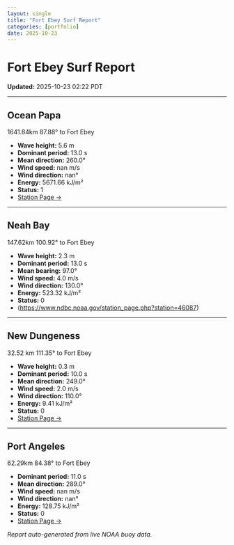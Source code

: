 ```yaml
---
layout: single
title: "Fort Ebey Surf Report"
categories: [portfolio]
date: 2025-10-23
---
```


# Fort Ebey Surf Report
**Updated:** 2025-10-23 02:22 PDT

---

## Ocean Papa 
1641.84km 87.88° to Fort Ebey
- **Wave height:** 5.6 m  
- **Dominant period:** 13.0 s  
- **Mean direction:** 260.0°  
- **Wind speed:** nan m/s  
- **Wind direction:** nan°  
- **Energy:** 5671.66 kJ/m²  
- **Status:** 1  
- [Station Page →](https://www.ndbc.noaa.gov/station_page.php?station=46246)

---

## Neah Bay 
147.62km 100.92° to Fort Ebey

- **Wave height:** 2.3 m  
- **Dominant period:** 13.0 s  
- **Mean bearing:** 97.0°  
- **Wind speed:** 4.0 m/s  
- **Wind direction:** 130.0°  
- **Energy:** 523.32 kJ/m²  
- **Status:** 0  
- (https://www.ndbc.noaa.gov/station_page.php?station=46087)

---

## New Dungeness 
32.52 km 111.35° to Fort Ebey 

- **Wave height:** 0.3 m  
- **Dominant period:** 10.0 s  
- **Mean direction:** 249.0°  
- **Wind speed:** 2.0 m/s  
- **Wind direction:** 110.0°  
- **Energy:** 9.41 kJ/m²  
- **Status:** 0  
- [Station Page →](https://www.ndbc.noaa.gov/station_page.php?station=46088)

---

## Port Angeles 
62.29km 84.38° to Fort Ebey 
- **Dominant period:** 11.0 s  
- **Mean direction:** 289.0°  
- **Wind speed:** nan m/s  
- **Wind direction:** nan°  
- **Energy:** 128.75 kJ/m²  
- **Status:** 0  
- [Station Page →](https://www.ndbc.noaa.gov/station_page.php?station=46267)

*Report auto-generated from live NOAA buoy data.*
